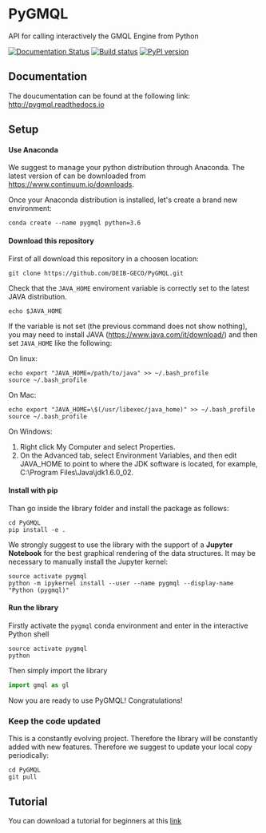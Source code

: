 # PyGMQL
API for calling interactively the GMQL Engine from Python

[![Documentation Status](https://readthedocs.org/projects/pygmql/badge/?version=latest)](http://pygmql.readthedocs.io/en/latest/?badge=latest)
[![Build status](https://travis-ci.org/DEIB-GECO/PyGMQL.svg?branch=master)](https://travis-ci.org/DEIB-GECO)
[![PyPI version](https://badge.fury.io/py/gmql.svg)](https://badge.fury.io/py/gmql)

## Documentation
The doucumentation can be found at the following link: http://pygmql.readthedocs.io

## Setup

#### Use Anaconda
We suggest to manage your python distribution through Anaconda. 
The latest version of can be downloaded from https://www.continuum.io/downloads.

Once your Anaconda distribution is installed, let's create a brand new environment:
```
conda create --name pygmql python=3.6
```

#### Download this repository
First of all download this repository in a choosen location:
```
git clone https://github.com/DEIB-GECO/PyGMQL.git
```
Check that the `JAVA_HOME` enviroment variable is correctly set to 
the latest JAVA distribution.
```
echo $JAVA_HOME
```
If the variable is not set (the previous command does not show nothing), you may need
to install JAVA (https://www.java.com/it/download/) and then set `JAVA_HOME` like the following:

On linux:
```
echo export "JAVA_HOME=/path/to/java" >> ~/.bash_profile
source ~/.bash_profile
```

On Mac:
```
echo export "JAVA_HOME=\$(/usr/libexec/java_home)" >> ~/.bash_profile
source ~/.bash_profile
```

On Windows:

1. Right click My Computer and select Properties.
2. On the Advanced tab, select Environment Variables, and then 
edit JAVA_HOME to point to where the JDK software is located, 
for example, C:\Program Files\Java\jdk1.6.0_02.

#### Install with pip
Than go inside the library folder and install the package as follows:
```
cd PyGMQL
pip install -e .
```

We strongly suggest to use the library with the support of a **Jupyter Notebook**
for the best graphical rendering of the data structures.
It may be necessary to manually install the Jupyter kernel:
```
source activate pygmql
python -m ipykernel install --user --name pygmql --display-name "Python (pygmql)"
```

#### Run the library
Firstly activate the `pygmql` conda environment and enter in the interactive 
Python shell
```
source activate pygmql
python
```

Then simply import the library
```python
import gmql as gl
```
Now you are ready to use PyGMQL! Congratulations!

### Keep the code updated
This is a constantly evolving project. Therefore the library will be
constantly added with new features. Therefore we suggest to update your
local copy periodically:
```
cd PyGMQL
git pull
```

## Tutorial
You can download a tutorial for beginners at this [link](https://www.dropbox.com/s/48cr8hvuytcufgj/Tutorial_PyGMQL.zip?dl=0) 
